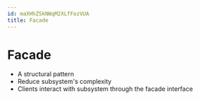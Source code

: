 ```yaml
---
id: maXHhZSkNWqM2XLfFozVUA
title: Facade
---
```





# Facade

* A structural pattern
* Reduce subsystem's complexity
* Clients interact with subsystem through the facade interface
